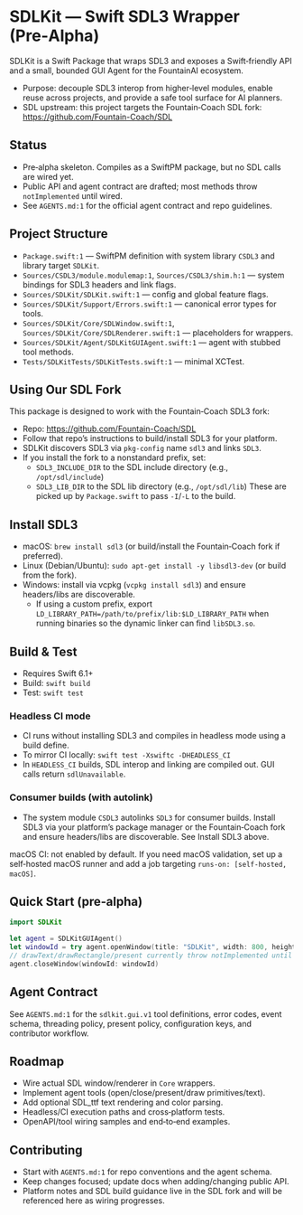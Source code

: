 # SDLKit — Swift SDL3 Wrapper (Pre‑Alpha)

SDLKit is a Swift Package that wraps SDL3 and exposes a Swift‑friendly API and a small, bounded GUI Agent for the FountainAI ecosystem.

- Purpose: decouple SDL3 interop from higher‑level modules, enable reuse across projects, and provide a safe tool surface for AI planners.
- SDL upstream: this project targets the Fountain‑Coach SDL fork: https://github.com/Fountain-Coach/SDL

## Status

- Pre‑alpha skeleton. Compiles as a SwiftPM package, but no SDL calls are wired yet.
- Public API and agent contract are drafted; most methods throw `notImplemented` until wired.
- See `AGENTS.md:1` for the official agent contract and repo guidelines.

## Project Structure

- `Package.swift:1` — SwiftPM definition with system library `CSDL3` and library target `SDLKit`.
- `Sources/CSDL3/module.modulemap:1`, `Sources/CSDL3/shim.h:1` — system bindings for SDL3 headers and link flags.
- `Sources/SDLKit/SDLKit.swift:1` — config and global feature flags.
- `Sources/SDLKit/Support/Errors.swift:1` — canonical error types for tools.
- `Sources/SDLKit/Core/SDLWindow.swift:1`, `Sources/SDLKit/Core/SDLRenderer.swift:1` — placeholders for wrappers.
- `Sources/SDLKit/Agent/SDLKitGUIAgent.swift:1` — agent with stubbed tool methods.
- `Tests/SDLKitTests/SDLKitTests.swift:1` — minimal XCTest.

## Using Our SDL Fork

This package is designed to work with the Fountain‑Coach SDL3 fork:

- Repo: https://github.com/Fountain-Coach/SDL
- Follow that repo’s instructions to build/install SDL3 for your platform.
- SDLKit discovers SDL3 via `pkg-config` name `sdl3` and links `SDL3`.
- If you install the fork to a nonstandard prefix, set:
  - `SDL3_INCLUDE_DIR` to the SDL include directory (e.g., `/opt/sdl/include`)
  - `SDL3_LIB_DIR` to the SDL lib directory (e.g., `/opt/sdl/lib`)
  These are picked up by `Package.swift` to pass `-I`/`-L` to the build.

## Install SDL3

- macOS: `brew install sdl3` (or build/install the Fountain‑Coach fork if preferred).
- Linux (Debian/Ubuntu): `sudo apt-get install -y libsdl3-dev` (or build from the fork).
- Windows: install via vcpkg (`vcpkg install sdl3`) and ensure headers/libs are discoverable.
  - If using a custom prefix, export `LD_LIBRARY_PATH=/path/to/prefix/lib:$LD_LIBRARY_PATH` when running binaries so the dynamic linker can find `libSDL3.so`.

## Build & Test

- Requires Swift 6.1+
- Build: `swift build`
- Test: `swift test`

### Headless CI mode

- CI runs without installing SDL3 and compiles in headless mode using a build define.
- To mirror CI locally: `swift test -Xswiftc -DHEADLESS_CI`
- In `HEADLESS_CI` builds, SDL interop and linking are compiled out. GUI calls return `sdlUnavailable`.

### Consumer builds (with autolink)

- The system module `CSDL3` autolinks `SDL3` for consumer builds. Install SDL3 via your platform’s package manager or the Fountain‑Coach fork and ensure headers/libs are discoverable. See Install SDL3 above.

macOS CI: not enabled by default. If you need macOS validation, set up a self‑hosted macOS runner and add a job targeting `runs-on: [self-hosted, macOS]`.

## Quick Start (pre‑alpha)

```swift
import SDLKit

let agent = SDLKitGUIAgent()
let windowId = try agent.openWindow(title: "SDLKit", width: 800, height: 600)
// drawText/drawRectangle/present currently throw notImplemented until wired
agent.closeWindow(windowId: windowId)
```

## Agent Contract

See `AGENTS.md:1` for the `sdlkit.gui.v1` tool definitions, error codes, event schema, threading policy, present policy, configuration keys, and contributor workflow.

## Roadmap

- Wire actual SDL window/renderer in `Core` wrappers.
- Implement agent tools (open/close/present/draw primitives/text).
- Add optional SDL_ttf text rendering and color parsing.
- Headless/CI execution paths and cross‑platform tests.
- OpenAPI/tool wiring samples and end‑to‑end examples.

## Contributing

- Start with `AGENTS.md:1` for repo conventions and the agent schema.
- Keep changes focused; update docs when adding/changing public API.
- Platform notes and SDL build guidance live in the SDL fork and will be referenced here as wiring progresses.
